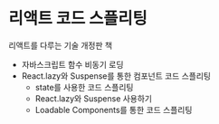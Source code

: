 # 리액트 코드 스플리팅
리액트를 다루는 기술 개정판 책

- 자바스크립트 함수 비동기 로딩
- React.lazy와 Suspense를 통한 컴포넌트 코드 스플리팅
  - state를 사용한 코드 스플리팅
  - React.lazy와 Suspense 사용하기
  - Loadable Components를 통한 코드 스플리팅
